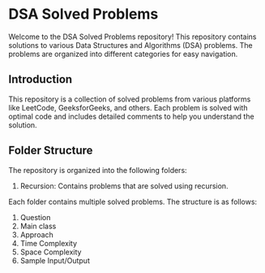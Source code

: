 # DSA Solved Problems

Welcome to the DSA Solved Problems repository! This repository contains solutions to various Data Structures and Algorithms (DSA) problems. The problems are organized into different categories for easy navigation.

## Introduction

This repository is a collection of solved problems from various platforms like LeetCode, GeeksforGeeks, and others. Each problem is solved with optimal code and includes detailed comments to help you understand the solution.

## Folder Structure

The repository is organized into the following folders:

1. Recursion: Contains problems that are solved using recursion.

Each folder contains multiple solved problems. The structure is as follows:

1. Question
2. Main class
3. Approach
4. Time Complexity
5. Space Complexity
6. Sample Input/Output
